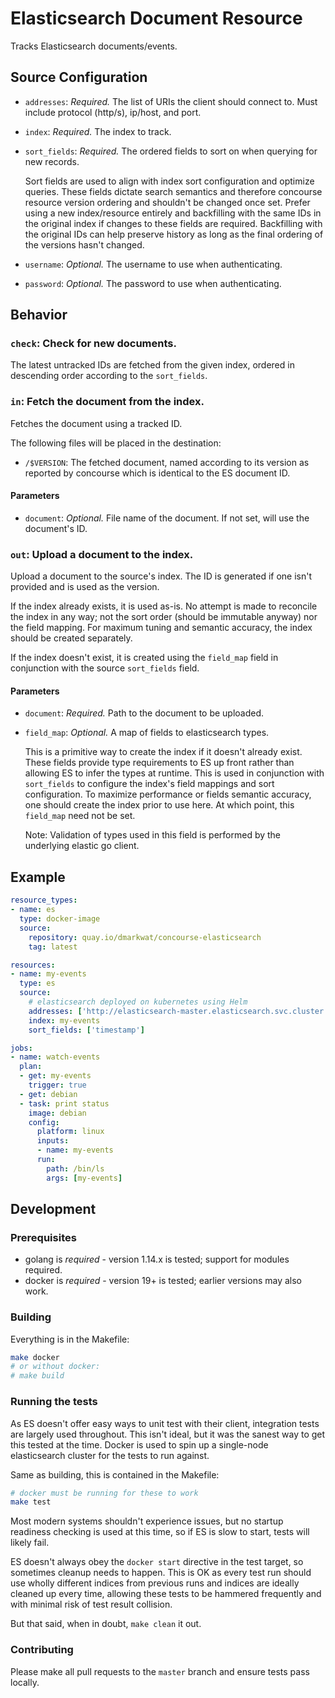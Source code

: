 # Elasticsearch Document Resource

Tracks Elasticsearch documents/events.

## Source Configuration

* `addresses`: *Required.* The list of URIs the client should connect to.
Must include protocol (http/s), ip/host, and port.

* `index`: *Required.* The index to track.

* `sort_fields`: *Required.* The ordered fields to sort on when querying for new records.

  Sort fields are used to align with index sort configuration and optimize queries.
  These fields dictate search semantics and therefore concourse resource version ordering and shouldn't be changed once set.
  Prefer using a new index/resource entirely and backfilling with the same IDs in the original index if changes to these fields are required.
  Backfilling with the original IDs can help preserve history as long as the final ordering of the versions hasn't changed.

* `username`: *Optional.* The username to use when authenticating.

* `password`: *Optional.* The password to use when authenticating.

## Behavior

### `check`: Check for new documents.

The latest untracked IDs are fetched from the given index, ordered in descending order according to the `sort_fields`.

### `in`: Fetch the document from the index.

Fetches the document using a tracked ID.

The following files will be placed in the destination:

* `/$VERSION`: The fetched document, named according to its version as reported by concourse which is identical to the ES document ID.

#### Parameters

* `document`: *Optional.* File name of the document.
If not set, will use the document's ID.

### `out`: Upload a document to the index.

Upload a document to the source's index.
The ID is generated if one isn't provided and is used as the version.

If the index already exists, it is used as-is.
No attempt is made to reconcile the index in any way; not the sort order (should be immutable anyway) nor the field mapping.
For maximum tuning and semantic accuracy, the index should be created separately.

If the index doesn't exist, it is created using the `field_map` field in conjunction with the source `sort_fields` field.

#### Parameters

* `document`: *Required.* Path to the document to be uploaded.

* `field_map`: *Optional.* A map of fields to elasticsearch types.

  This is a primitive way to create the index if it doesn't already exist.
  These fields provide type requirements to ES up front rather than allowing ES to infer the types at runtime.
  This is used in conjunction with `sort_fields` to configure the index's field mappings and sort configuration.
  To maximize performance or fields semantic accuracy, one should create the index prior to use here.
  At which point, this `field_map` need not be set.
  
  Note: Validation of types used in this field is performed by the underlying elastic go client.

## Example

```yaml
resource_types:
- name: es
  type: docker-image
  source:
    repository: quay.io/dmarkwat/concourse-elasticsearch
    tag: latest

resources:
- name: my-events
  type: es
  source:
    # elasticsearch deployed on kubernetes using Helm
    addresses: ['http://elasticsearch-master.elasticsearch.svc.cluster.local:9200']
    index: my-events
    sort_fields: ['timestamp']

jobs:
- name: watch-events
  plan:
  - get: my-events
    trigger: true
  - get: debian
  - task: print status
    image: debian
    config:
      platform: linux
      inputs:
      - name: my-events
      run:
        path: /bin/ls
        args: [my-events]
```

## Development

### Prerequisites

* golang is *required* - version 1.14.x is tested; support for modules required.
* docker is *required* - version 19+ is tested; earlier versions may also work.

### Building

Everything is in the Makefile:
```bash
make docker
# or without docker:
# make build
```

### Running the tests

As ES doesn't offer easy ways to unit test with their client, integration tests are largely used throughout.
This isn't ideal, but it was the sanest way to get this tested at the time.
Docker is used to spin up a single-node elasticsearch cluster for the tests to run against.

Same as building, this is contained in the Makefile:
```bash
# docker must be running for these to work
make test
```
Most modern systems shouldn't experience issues, but no startup readiness checking is used at this time, so if ES is slow to start, tests will likely fail.

ES doesn't always obey the `docker start` directive in the test target, so sometimes cleanup needs to happen.
This is OK as every test run should use wholly different indices from previous runs and indices are ideally cleaned up every time, allowing these tests to be hammered frequently and with minimal risk of test result collision.

But that said, when in doubt, `make clean` it out.

### Contributing

Please make all pull requests to the `master` branch and ensure tests pass locally.
